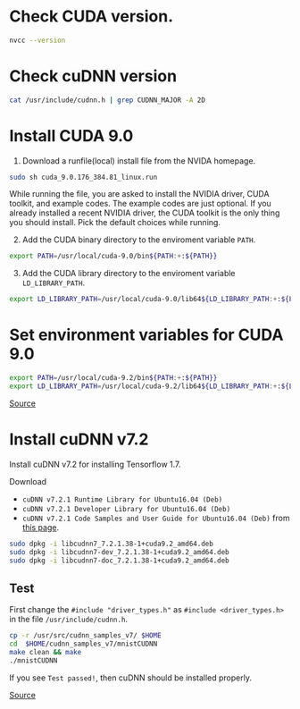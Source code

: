 # Check CUDA version.
```bash
nvcc --version
```
# Check cuDNN version
```bash
cat /usr/include/cudnn.h | grep CUDNN_MAJOR -A 2D
```
# Install CUDA 9.0
1. Download a runfile(local) install file from the NVIDA homepage.
```bash
sudo sh cuda_9.0.176_384.81_linux.run
```
While running the file, you are asked to install the NVIDIA driver, CUDA toolkit, and example codes. The example codes are just optional. If you already installed a recent NVIDIA driver, the CUDA toolkit is the only thing you should install. Pick the default choices while running.

2. Add the CUDA binary directory to the enviroment variable `PATH`.
```bash
export PATH=/usr/local/cuda-9.0/bin${PATH:+:${PATH}}
```

3. Add the CUDA library directory to the enviroment variable `LD_LIBRARY_PATH`.
```bash
export LD_LIBRARY_PATH=/usr/local/cuda-9.0/lib64${LD_LIBRARY_PATH:+:${LD_LIBRARY_PATH}}
```

# Set environment variables for CUDA 9.0
```bash
export PATH=/usr/local/cuda-9.2/bin${PATH:+:${PATH}}
export LD_LIBRARY_PATH=/usr/local/cuda-9.2/lib64${LD_LIBRARY_PATH:+:${LD_LIBRARY_PATH}}
```
[Source](https://docs.nvidia.com/cuda/cuda-installation-guide-linux/index.html#post-installation-actions)

# Install cuDNN v7.2
Install cuDNN v7.2 for installing Tensorflow 1.7.

Download 
* `cuDNN v7.2.1 Runtime Library for Ubuntu16.04 (Deb)` 
* `cuDNN v7.2.1 Developer Library for Ubuntu16.04 (Deb)`
* `cuDNN v7.2.1 Code Samples and User Guide for Ubuntu16.04 (Deb)`
from [this page](https://developer.nvidia.com/cudnn).

```bash
sudo dpkg -i libcudnn7_7.2.1.38-1+cuda9.2_amd64.deb
sudo dpkg -i libcudnn7-dev_7.2.1.38-1+cuda9.2_amd64.deb
sudo dpkg -i libcudnn7-doc_7.2.1.38-1+cuda9.2_amd64.deb
```

## Test

First change the `#include "driver_types.h"` as `#include <driver_types.h>` in the file `/usr/include/cudnn.h`.

```bash
cp -r /usr/src/cudnn_samples_v7/ $HOME
cd  $HOME/cudnn_samples_v7/mnistCUDNN
make clean && make
./mnistCUDNN
```

If you see `Test passed!`, then cuDNN should be installed properly.

[Source](https://docs.nvidia.com/deeplearning/sdk/cudnn-install/index.html#install-linux)
